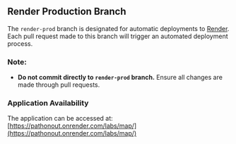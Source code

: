 ## Render Production Branch

The `render-prod` branch is designated for automatic deployments to [Render](https://render.com). Each pull request made to this branch will trigger an automated deployment process.

### Note:
- **Do not commit directly to `render-prod` branch.** Ensure all changes are made through pull requests.

### Application Availability
The application can be accessed at: [https://pathonout.onrender.com/labs/map/](https://pathonout.onrender.com/labs/map/)

